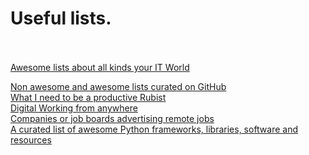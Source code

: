 # Useful lists. <br /><br />

[Awesome lists about all kinds your IT World](https://github.com/sindresorhus/awesome)<br />

[Non awesome and awesome lists curated on GitHub](https://github.com/jnv/lists)<br />
[What I need to be a productive Rubist](https://github.com/markets/awesome-ruby)<br />
[Digital Working from anywhere](https://github.com/cbovis/awesome-digital-nomads)<br />
[Companies or job boards advertising remote jobs](https://github.com/raynesio/remotelist)<br />
[A curated list of awesome Python frameworks, libraries, software and resources](https://github.com/vinta/awesome-python)<br />
